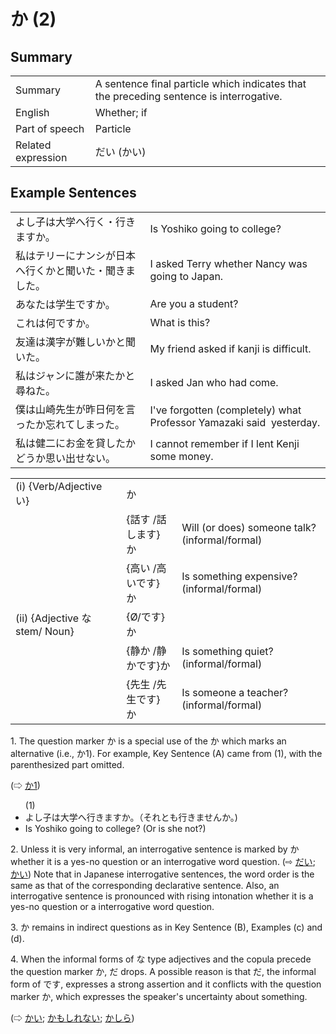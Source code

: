 # か (2)

## Summary

<table><tr>   <td>Summary</td>   <td>A sentence final particle which indicates that the preceding sentence is interrogative.</td></tr><tr>   <td>English</td>   <td>Whether; if</td></tr><tr>   <td>Part of speech</td>   <td>Particle</td></tr><tr>   <td>Related expression</td>   <td>だい (かい)</td></tr></table>

## Example Sentences

<table><tr>   <td>よし子は大学へ行く・行きますか。</td>   <td>Is Yoshiko going to college?</td></tr><tr>   <td>私はテリーにナンシが日本へ行くかと聞いた・聞きました。</td>   <td>I asked Terry whether Nancy was going to Japan.</td></tr><tr>   <td>あなたは学生ですか。</td>   <td>Are you a student?</td></tr><tr>   <td>これは何ですか。</td>   <td>What is this?</td></tr><tr>   <td>友達は漢字が難しいかと聞いた。</td>   <td>My friend asked if kanji is difficult.</td></tr><tr>   <td>私はジャンに誰が来たかと尋ねた。</td>   <td>I asked Jan who had come.</td></tr><tr>   <td>僕は山崎先生が昨日何を言ったか忘れてしまった。</td>   <td>I've forgotten (completely) what Professor Yamazaki said &nbsp;yesterday.</td></tr><tr>   <td>私は健二にお金を貸したかどうか思い出せない。</td>   <td>I cannot remember if I lent Kenji some money.</td></tr></table>

<table class="table"><tbody><tr class="tr head"><td class="td"><span class="numbers">(i)</span> <span> <span class="bold">{Verb/Adjective い}</span></span></td><td class="td"><span class="concept">か</span> </td><td class="td"><span>&nbsp;</span></td></tr><tr class="tr"><td class="td"><span>&nbsp;</span></td><td class="td"><span>{話す /話します} <span class="concept">か</span></span></td><td class="td"><span>Will    (or does) someone talk? (informal/formal)</span> </td></tr><tr class="tr"><td class="td"><span>&nbsp;</span></td><td class="td"><span>{高い /高いです} <span class="concept">か</span></span></td><td class="td"><span>Is    something expensive? (informal/formal)</span> </td></tr><tr class="tr head"><td class="td"><span class="numbers">(ii)</span> <span> <span class="bold">{Adjective な stem/   Noun}</span></span></td><td class="td"><span>{</span><span class="concept">Ø</span><span>/<span class="concept">です</span>} <span class="concept">か</span></span></td><td class="td"><span>&nbsp;</span></td></tr><tr class="tr"><td class="td"><span>&nbsp;</span></td><td class="td"><span>{静か /静か<span class="concept">です</span>}<span class="concept">か</span></span></td><td class="td"><span>Is    something quiet? (informal/formal)</span> </td></tr><tr class="tr"><td class="td"><span>&nbsp;</span></td><td class="td"><span>{先生 /先生<span class="concept">です</span>} <span class="concept">か</span></span></td><td class="td"><span>Is    someone a teacher? (informal/formal)</span> </td></tr></tbody></table>

<p>1. The question marker <span class="cloze">か</span> is a special use of the <span class="cloze">か</span> which marks an alternative (i.e., か1). For example, Key Sentence (A) came from (1), with the parenthesized part omitted.</p>  <p>(⇨ <a href="#㊦ か (1)">か1</a>)</p>  <ul>(1) <li>よし子は大学へ行きます<span class="cloze">か</span>。（それとも行きません<span class="cloze">か</span>。)</li> <li>Is Yoshiko going to college? (Or is she not?)</li> </ul>  <p>2. Unless it is very informal, an interrogative sentence is marked by <span class="cloze">か</span> whether it is a yes-no question or an interrogative word question. (⇨ <a href="#㊦ だい">だい</a>; <a href="#㊦ かい">かい</a>) Note that in Japanese interrogative sentences, the word order is the same as that of the corresponding declarative sentence. Also, an interrogative sentence is pronounced with rising intonation whether it is a yes-no question or a interrogative word question.</p>  <p>3. <span class="cloze">か</span> remains in indirect questions as in Key Sentence (B), Examples (c) and (d).</p>  <p>4. When the informal forms of な type adjectives and the copula precede the question marker <span class="cloze">か</span>, だ drops. A possible reason is that だ, the informal form of です, expresses a strong assertion and it conflicts with the question marker <span class="cloze">か</span>, which expresses the speaker's uncertainty about something.</p>  <p>(⇨ <a href="#㊦ かい">かい</a>; <a href="#㊦ かもしれない">かもしれない</a>; <a href="#㊦ かしら">かしら</a>)</p>

